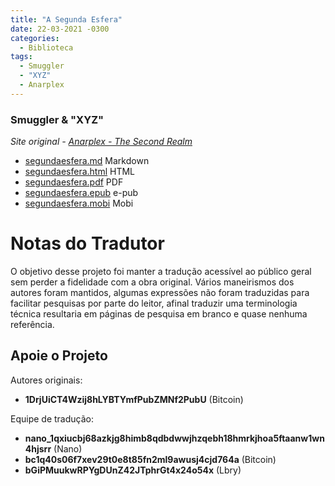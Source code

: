 ```yaml
---
title: "A Segunda Esfera"
date: 22-03-2021 -0300
categories:
  - Biblioteca
tags:
  - Smuggler
  - "XYZ"
  - Anarplex
---
```



### Smuggler & "XYZ"


_Site original - [Anarplex - The Second Realm](https://anarplex.net/files/secondrealm/)_

* <a href="https://raw.githubusercontent.com/cypherpunksbr/a-segunda-esfera/master/segundaesfera.md" target="_blank">segundaesfera.md</a> Markdown
* <a href="https://github.com/cypherpunksbr/a-segunda-esfera/raw/master/segundaesfera.html" target="_blank">segundaesfera.html</a> HTML
* <a href="https://github.com/cypherpunksbr/a-segunda-esfera/raw/master/segundaesfera.pdf" target="_blank">segundaesfera.pdf</a> PDF
* <a href="https://github.com/cypherpunksbr/a-segunda-esfera/raw/master/segundaesfera.epub" target="_blank">segundaesfera.epub</a> e-pub
* <a href="https://github.com/cypherpunksbr/a-segunda-esfera/raw/master/segundaesfera.mobi" target="_blank">segundaesfera.mobi</a> Mobi

# Notas do Tradutor

O objetivo desse projeto foi manter a tradução acessível ao público geral sem perder a fidelidade com a obra original.
Vários maneirismos dos autores foram mantidos, algumas expressões não foram traduzidas para facilitar pesquisas por parte do leitor, afinal traduzir uma terminologia técnica resultaria em páginas de pesquisa em branco e quase nenhuma referência.

## Apoie o Projeto

Autores originais:
* **1DrjUiCT4Wzij8hLYBTYmfPubZMNf2PubU** (Bitcoin)

Equipe de tradução:
* **nano_1qxiucbj68azkjg8himb8qdbdwwjhzqebh18hmrkjhoa5ftaanw1wn4hjsrr** (Nano)
* **bc1q40s06f7xev29t0e8t85fn2ml9awusj4cjd764a** (Bitcoin)
* **bGiPMuukwRPYgDUnZ42JTphrGt4x24o54x** (Lbry)